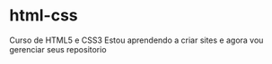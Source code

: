 # html-css
 Curso de HTML5 e CSS3
Estou aprendendo a criar sites e agora vou gerenciar seus repositorio